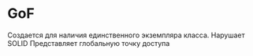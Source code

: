 # GoF
Создается для наличия единственного экземпляра класса. 
Нарушает SOLID 
Представляет глобальную  точку доступа 